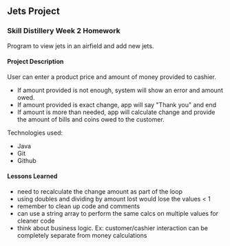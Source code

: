 ## Jets Project

### Skill Distillery Week 2 Homework

Program to view jets in an airfield and add new jets.

#### Project Description

User can enter a product price and amount of money provided to cashier.
* If amount provided is not enough, system will show an error and amount owed.
* If amount provided is exact change, app will say "Thank you" and end
* If amount is more than needed, app will calculate change and provide the amount of bills and coins owed to the customer.

Technologies used:
* Java
* Git
* Github


#### Lessons Learned

* need to recalculate the change amount as part of the loop
* using doubles and dividing by amount lost would lose the values < 1
* remember to clean up code and comments
* can use a string array to perform the same calcs on multiple values for cleaner code
* think about business logic. Ex: customer/cashier interaction can be completely separate from money calculations